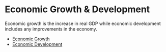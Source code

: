# Economic Growth & Development #
Economic growth is the increase in real GDP while economic development includes any improvements in the economy.
- [Economic Growth](economic_growth.md)
- [Economic Development](economic_development.md)
